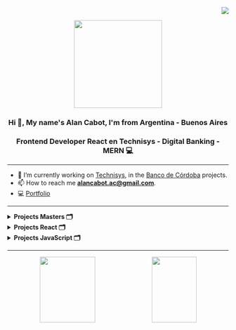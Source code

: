 <p align="right">
  <a href="https://github.com/alanmartinc"><img src="https://img.shields.io/github/followers/alanmartinc?label=follow&style=social" /></a>
</p>

<p align="center" width="300">
   <img align="center" width="200" src="https://i.pinimg.com/originals/c0/3d/fc/c03dfc81d7798acff5a8a165c739e5ed.png" />
   <h3 align="center">Hi 👋, My name's Alan Cabot, I'm from Argentina - Buenos Aires</h3>
   <h3 align="center">Frontend Developer React en Technisys - Digital Banking - <strong>MERN</strong> 💻</h3>
</p>

---

- 🎯 I’m currently working on [Technisys](https://technisys.com/?lang=es), in the [Banco de Córdoba](https://www.bancor.com.ar/718_APP/) projects.
- 📫 How to reach me **alancabot.ac@gmail.com**.
- 💻 [Portfolio](https://portfolio-alan-martin-cabot.netlify.app/)

---

<details>
	<summary>
		<b>Projects Masters 🗂️</b>
	</summary>

  <ul>
    <li><h3><a target="_blank" href="https://github.com/alanmartinc/Curso-Master-DesarrolloWeb-Udemy-Ejercicios">---> Master en Desarrollo Web</a></h3></li>
    <li><h3><a target="_blank" href="https://github.com/alanmartinc/Curso-Master-WebsFullStack-Udemy-Ejercicios">---> Master en Webs FullStack</a></h3></li>
    <li><h3><a target="_blank" href="https://github.com/alanmartinc/Curso-Master-JavaScript-Udemy-Ejercicios">---> Master en JavaScript</a></h3></li>
    <li><h3><a target="_blank" href="https://github.com/alanmartinc/Curso-Master-CSS-Udemy-Ejercicios">---> Master en CSS</a></h3></li>
    <li><h3><a target="_blank" href="https://github.com/alanmartinc/Curso-Master-PHP-Udemy-Ejercicios">---> Master en PHP</a></h3></li>
    <li><h3><a target="_blank" href="https://github.com/alanmartinc/Curso-Master-Python-Udemy-Ejercicios">---> Master en Python</a></h3></li>
  </ul>
</details>  

<details>
	<summary>
		<b>Projects React 🗂️</b>
	</summary>

  <ul>
    <li><h3><a target="_blank" href="https://github.com/alanmartinc/Universidad_React_De_Cero_A_Master">---> Universidad React de cero a master</a></h3></li>
    <li><h3><a target="_blank" href="https://github.com/alanmartinc/React_La_Guia_Completa">---> React la guía completa</a></h3></li>
  </ul>
</details>

<details>
	<summary>
		<b>Projects JavaScript 🗂️</b>
	</summary>

  <ul>
    <li><h3><a target="_blank" href="https://github.com/alanmartinc/Curso-Master-JavaScript-FullStack-CodigoFacilito">---> Master en JavaScript FullStack</a></h3></li>
    <li><h3><a target="_blank" href="https://github.com/alanmartinc/JavaScript-De-Cero-Hasta-Los-Detalles">---> JavaScript de cero hasta los detalles</a></h3></li>
    <li><h3><a target="_blank" href="https://github.com/alanmartinc/JavaScript-NivelJunior">---> JavaScript nivel Jr</a></h3></li>
    <li><h3><a target="_blank" href="https://github.com/alanmartinc/JavaScript-NivelSsr">---> JavaScript nivel Ssr</a></h3></li>
    <li><h3><a target="_blank" href="https://github.com/alanmartinc/JavaScript-NivelMaster">---> JavaScript nivel Master</a></h3></li>
    <li><h3><a target="_blank" href="https://github.com/alanmartinc/Escuela-JavaScript-Platzi">---> Escuela JavaScript</a></h3></li>
  </ul>
</details>

---

<p align="center">
  <img width="50%" height="150px" src="https://github-readme-stats.vercel.app/api?username=alanmartinc&theme=nord&show_icons=true" />  
  <img src="https://github-readme-stats.vercel.app/api/top-langs/?username=alanmartinc&theme=nord&layout=compact" align="top" height="150px" width="45%" />
</p>
